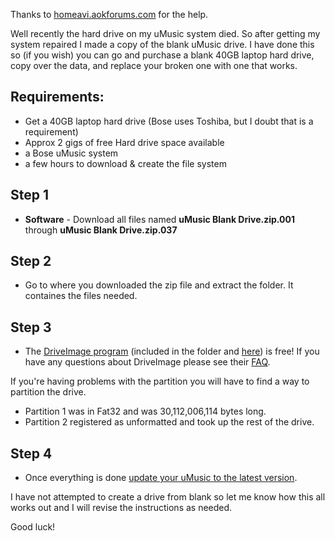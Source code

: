 Thanks to <a href="http://homeavi.aokforums.com/">homeavi.aokforums.com</a> for the help.

Well recently the hard drive on my uMusic system died. So after getting my system repaired I made a copy of the blank uMusic drive. I have done this so (if you wish) you can go and purchase a blank 40GB laptop hard drive, copy over the data, and replace your broken one with one that works.

## Requirements:
* Get a 40GB laptop hard drive (Bose uses Toshiba, but I doubt that is a requirement)
* Approx 2 gigs of free Hard drive space available
* a Bose uMusic system
* a few hours to download & create the file system

## Step 1 
- <b>Software</b> - Download all files named <b>uMusic Blank Drive.zip.001</b> through <b>uMusic Blank Drive.zip.037</b>

## Step 2 
- Go to where you downloaded the zip file and extract the folder. It containes the files needed.

## Step 3 
- The <a href="http://www.runtime.org/driveimage-xml.htm">DriveImage program</a> (included in the folder and <a href="https://github.com/bosefirmware/cd-updates/raw/master/dvd-systems/uMusic-updates/uMusic%20Blank%20Drive/driveimage%20xml%201.21.exe">here</a>) is free! If you have any questions about DriveImage please see their <a href="http://www.runtime.org/driveimage_faq.htm">FAQ</a>.

If you're having problems with the partition you will have to find a way to partition the drive.
  * Partition 1 was in Fat32 and was 30,112,006,114 bytes long.
  * Partition 2 registered as unformatted and took up the rest of the drive.

## Step 4 
- Once everything is done <a href="https://github.com/bosefirmware/cd-updates/tree/master/dvd-systems/uMusic-updates">update your uMusic to the latest version</a>.

I have not attempted to create a drive from blank so let me know how this all works out and I will revise the instructions as needed.

Good luck!
